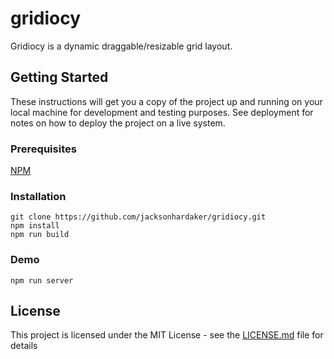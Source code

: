 # gridiocy

Gridiocy is a dynamic draggable/resizable grid layout.

## Getting Started

These instructions will get you a copy of the project up and running on your local machine for development and testing purposes. See deployment for notes on how to deploy the project on a live system.

### Prerequisites

[NPM](https://www.npmjs.com/get-npm)

### Installation

```
git clone https://github.com/jacksonhardaker/gridiocy.git
npm install
npm run build
```

### Demo

```
npm run server
```

## License

This project is licensed under the MIT License - see the [LICENSE.md](LICENSE) file for details